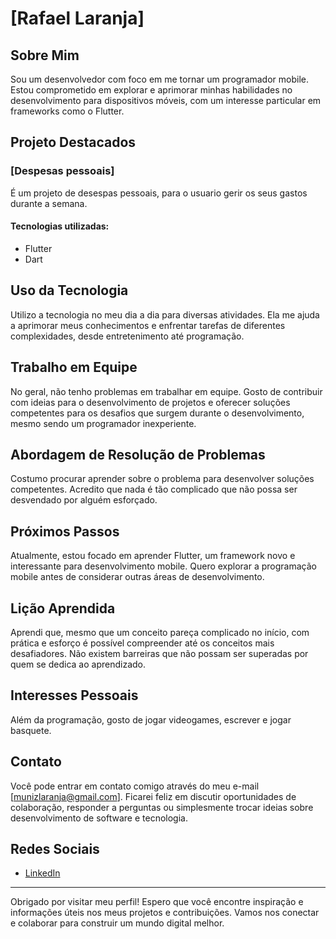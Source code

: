 # [Rafael Laranja]

## Sobre Mim

Sou um desenvolvedor com foco em me tornar um programador mobile. Estou comprometido em explorar e aprimorar minhas habilidades no desenvolvimento para dispositivos móveis, com um interesse particular em frameworks como o Flutter.

## Projeto Destacados

### [Despesas pessoais]

É um projeto de desespas pessoais, para o usuario gerir os seus gastos durante a semana.

#### Tecnologias utilizadas:

- Flutter
- Dart

## Uso da Tecnologia

Utilizo a tecnologia no meu dia a dia para diversas atividades. Ela me ajuda a aprimorar meus conhecimentos e enfrentar tarefas de diferentes complexidades, desde entretenimento até programação.

## Trabalho em Equipe

No geral, não tenho problemas em trabalhar em equipe. Gosto de contribuir com ideias para o desenvolvimento de projetos e oferecer soluções competentes para os desafios que surgem durante o desenvolvimento, mesmo sendo um programador inexperiente.

## Abordagem de Resolução de Problemas

Costumo procurar aprender sobre o problema para desenvolver soluções competentes. Acredito que nada é tão complicado que não possa ser desvendado por alguém esforçado.

## Próximos Passos

Atualmente, estou focado em aprender Flutter, um framework novo e interessante para desenvolvimento mobile. Quero explorar a programação mobile antes de considerar outras áreas de desenvolvimento.

## Lição Aprendida

Aprendi que, mesmo que um conceito pareça complicado no início, com prática e esforço é possível compreender até os conceitos mais desafiadores. Não existem barreiras que não possam ser superadas por quem se dedica ao aprendizado.

## Interesses Pessoais

Além da programação, gosto de jogar videogames, escrever e jogar basquete.

## Contato

Você pode entrar em contato comigo através do meu e-mail [munizlaranja@gmail.com]. Ficarei feliz em discutir oportunidades de colaboração, responder a perguntas ou simplesmente trocar ideias sobre desenvolvimento de software e tecnologia.

## Redes Sociais

- [LinkedIn]([https://www.linkedin.com/in/seu-perfil/](https://www.linkedin.com/in/rafael-muniz-laranja-a589b8124/))

---

Obrigado por visitar meu perfil! Espero que você encontre inspiração e informações úteis nos meus projetos e contribuições. Vamos nos conectar e colaborar para construir um mundo digital melhor.
